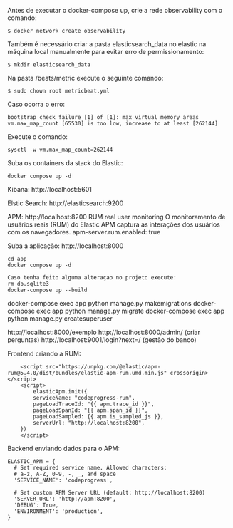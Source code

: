 Antes de executar o docker-compose up, crie a rede observability com o comando:
```
$ docker network create observability
```

Também é necessário criar a pasta elasticsearch_data no elastic na máquina local manualmente para evitar erro de permissionamento:
```
$ mkdir elasticsearch_data
```

Na pasta /beats/metric execute o seguinte comando:
```
$ sudo chown root metricbeat.yml
```

Caso ocorra o erro:
```
bootstrap check failure [1] of [1]: max virtual memory areas vm.max_map_count [65530] is too low, increase to at least [262144]
```

Execute o comando:
```
sysctl -w vm.max_map_count=262144
```

Suba os containers da stack do Elastic:
```
docker compose up -d
```

Kibana: 
http://localhost:5601

Elstic Search: 
http://elasticsearch:9200

APM:
http://localhost:8200
RUM real user monitoring 
 O monitoramento de usuários reais (RUM) do Elastic APM captura as interações dos usuários com os navegadores.
apm-server.rum.enabled: true

Suba a aplicação: 
http://localhost:8000

```
cd app
docker compose up -d

Caso tenha feito alguma alteraçao no projeto execute:
rm db.sqlite3
docker-compose up --build

```
docker-compose exec app python manage.py makemigrations
docker-compose exec app python manage.py migrate
docker-compose exec app python manage.py createsuperuser

http://localhost:8000/exemplo 
http://localhost:8000/admin/ (criar perguntas)
http://localhost:9001/login?next=/ (gestão do banco)

Frontend criando a RUM:

```
    <script src="https://unpkg.com/@elastic/apm-rum@5.4.0/dist/bundles/elastic-apm-rum.umd.min.js" crossorigin></script>
    <script>
        elasticApm.init({
        serviceName: "codeprogress-rum",
        pageLoadTraceId: "{{ apm.trace_id }}",
        pageLoadSpanId: "{{ apm.span_id }}",
        pageLoadSampled: {{ apm.is_sampled_js }},
        serverUrl: "http://localhost:8200",
    })
    </script>
```

Backend enviando dados para o APM:

```
ELASTIC_APM = {
  # Set required service name. Allowed characters:
  # a-z, A-Z, 0-9, -, _, and space
  'SERVICE_NAME': 'codeprogress',

  # Set custom APM Server URL (default: http://localhost:8200)
  'SERVER_URL': 'http://apm:8200',
  'DEBUG': True,
  'ENVIRONMENT': 'production',
}
```

